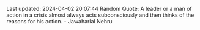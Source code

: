 Last updated: 2024-04-02 20:07:44
Random Quote: A leader or a man of action in a crisis almost always acts subconsciously and then thinks of the reasons for his action. - Jawaharlal Nehru